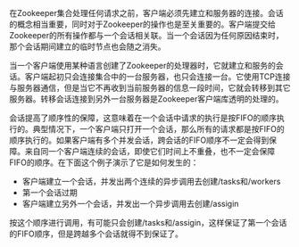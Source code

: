 在Zookeeper集合处理任何请求之前，客户端必须先建立和服务器的连接。会话的概念相当重要，同时对于Zookeeper的操作也是至关重要的。客户端提交给Zookeeper的所有操作都与一个会话相关联。当一个会话因为任何原因结束时，那个会话期间建立的临时节点也会随之消失。

当一个客户端使用某种语言创建了Zookeeper的处理器时，它就建立和服务的会话。客户端起初只会连接集合中的一台服务器，也只会连接一台。它使用TCP连接与服务器通信，但是当它不再收到当前服务器的信息一段时间，它就会转移到其它服务器。转移会话连接到另外一台服务器是Zookeeper客户端库透明的处理的。

会话提高了顺序性的保障，这意味着在一个会话中请求的执行是按FIFO的顺序执行的。典型情况下，一个客户端只打开一个会话，那么所有的请求都是按FIFO的顺序执行的。如果客户端有多个并发会话，跨会话的FIFO顺序不一定会得到保障。来自同一个客户端连续的会话，即使它们时间上不重叠，也不一定会保障FIFO的顺序。在下面这个例子演示了它是如何发生的：

* 客户端建立一个会话，并发出两个连续的异步调用去创建\/tasks和\/workers
* 第一个会话过期
* 客户端建立另外一个会话，并发出一个异步调用去创建\/assigin

按这个顺序进行调用，有可能只会创建\/tasks和\/assigin，这样保证了第一个会话的FIFO顺序，但是跨越多个会话就得不到保证了。
